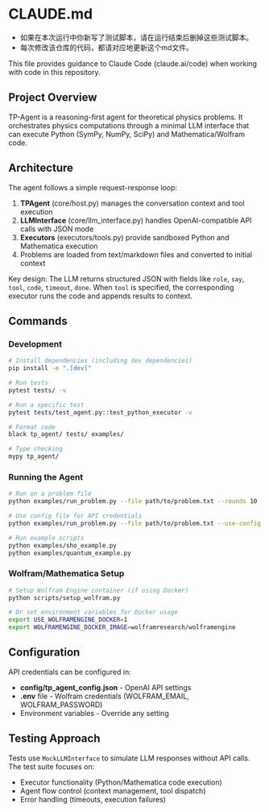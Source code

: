 # CLAUDE.md
- 如果在本次运行中你新写了测试脚本，请在运行结束后删掉这些测试脚本。
- 每次修改该仓库的代码，都请对应地更新这个md文件。

This file provides guidance to Claude Code (claude.ai/code) when working with code in this repository.

## Project Overview

TP-Agent is a reasoning-first agent for theoretical physics problems. It orchestrates physics computations through a minimal LLM interface that can execute Python (SymPy, NumPy, SciPy) and Mathematica/Wolfram code.

## Architecture

The agent follows a simple request-response loop:
1. **TPAgent** (core/host.py) manages the conversation context and tool execution
2. **LLMInterface** (core/llm_interface.py) handles OpenAI-compatible API calls with JSON mode
3. **Executors** (executors/tools.py) provide sandboxed Python and Mathematica execution
4. Problems are loaded from text/markdown files and converted to initial context

Key design: The LLM returns structured JSON with fields like `role`, `say`, `tool`, `code`, `timeout`, `done`. When `tool` is specified, the corresponding executor runs the code and appends results to context.

## Commands

### Development
```bash
# Install dependencies (including dev dependencies)
pip install -e ".[dev]"

# Run tests
pytest tests/ -v

# Run a specific test
pytest tests/test_agent.py::test_python_executor -v

# Format code
black tp_agent/ tests/ examples/

# Type checking
mypy tp_agent/
```

### Running the Agent
```bash
# Run on a problem file
python examples/run_problem.py --file path/to/problem.txt --rounds 10

# Use config file for API credentials
python examples/run_problem.py --file path/to/problem.txt --use-config

# Run example scripts
python examples/sho_example.py
python examples/quantum_example.py
```

### Wolfram/Mathematica Setup
```bash
# Setup Wolfram Engine container (if using Docker)
python scripts/setup_wolfram.py

# Or set environment variables for Docker usage
export USE_WOLFRAMENGINE_DOCKER=1
export WOLFRAMENGINE_DOCKER_IMAGE=wolframresearch/wolframengine
```

## Configuration

API credentials can be configured in:
- **config/tp_agent_config.json** - OpenAI API settings
- **.env** file - Wolfram credentials (WOLFRAM_EMAIL, WOLFRAM_PASSWORD)
- Environment variables - Override any setting

## Testing Approach

Tests use `MockLLMInterface` to simulate LLM responses without API calls. The test suite focuses on:
- Executor functionality (Python/Mathematica code execution)
- Agent flow control (context management, tool dispatch)
- Error handling (timeouts, execution failures)